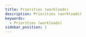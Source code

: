 ```yaml
---
title: Priorities (workloads)
description: Priorities (workloads)
keywords:
  - Priorities (workloads)
sidebar_position: 1
---
```

